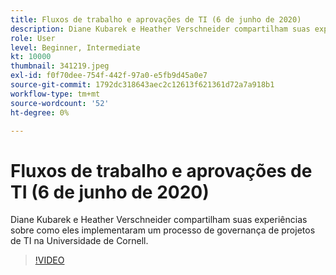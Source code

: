 ```yaml
---
title: Fluxos de trabalho e aprovações de TI (6 de junho de 2020)
description: Diane Kubarek e Heather Verschneider compartilham suas experiências sobre como eles implementaram um processo de governança de projetos de TI na Universidade de Cornell.
role: User
level: Beginner, Intermediate
kt: 10000
thumbnail: 341219.jpeg
exl-id: f0f70dee-754f-442f-97a0-e5fb9d45a0e7
source-git-commit: 1792dc318643aec2c12613f621361d72a7a918b1
workflow-type: tm+mt
source-wordcount: '52'
ht-degree: 0%

---
```


# Fluxos de trabalho e aprovações de TI (6 de junho de 2020)

Diane Kubarek e Heather Verschneider compartilham suas experiências sobre como eles implementaram um processo de governança de projetos de TI na Universidade de Cornell.

>[!VIDEO](https://video.tv.adobe.com/v/341219/?quality=12&learn=on)
